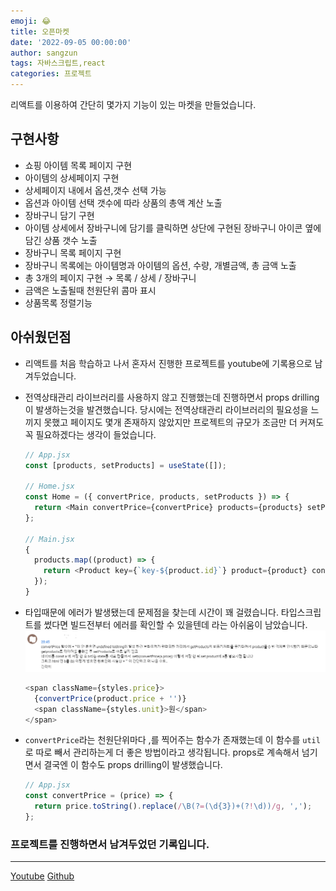 ```yaml
---
emoji: 😂
title: 오픈마켓
date: '2022-09-05 00:00:00'
author: sangzun
tags: 자바스크립트,react
categories: 프로젝트
---
```


리액트를 이용하여 간단히 몇가지 기능이 있는 마켓을 만들었습니다.

## 구현사항

- 쇼핑 아이템 목록 페이지 구현
- 아이템의 상세페이지 구현
- 상세페이지 내에서 옵션,갯수 선택 가능
- 옵션과 아이템 선택 갯수에 따라 상품의 총액 계산 노출
- 장바구니 담기 구현
- 아이템 상세에서 장바구니에 담기를 클릭하면 상단에 구현된 장바구니 아이콘 옆에 담긴 상품 갯수 노출
- 장바구니 목록 페이지 구현
- 장바구니 목록에는 아이템명과 아이템의 옵션, 수량, 개별금액, 총 금액 노출
- 총 3개의 페이지 구현 → 목록 / 상세 / 장바구니
- 금액은 노출될때 천원단위 콤마 표시
- 상품목록 정렬기능

## 아쉬웠던점

- 리액트를 처음 학습하고 나서 혼자서 진행한 프로젝트를 youtube에 기록용으로 남겨두었습니다.
- 전역상태관리 라이브러리를 사용하지 않고 진행했는데 진행하면서 props drilling이 발생하는것을 발견했습니다.
  당시에는 전역상태관리 라이브러리의 필요성을 느끼지 못했고 페이지도 몇개 존재하지 않았지만
  프로젝트의 규모가 조금만 더 커져도 꼭 필요하겠다는 생각이 들었습니다.

  ```javascript
  // App.jsx
  const [products, setProducts] = useState([]);

  // Home.jsx
  const Home = ({ convertPrice, products, setProducts }) => {
    return <Main convertPrice={convertPrice} products={products} setProducts={setProducts} />;
  };

  // Main.jsx
  {
    products.map((product) => {
      return <Product key={`key-${product.id}`} product={product} convertPrice={convertPrice} />;
    });
  }
  ```

- 타입때문에 에러가 발생됐는데 문제점을 찾는데 시간이 꽤 걸렸습니다. 타입스크립트를 썼다면 빌드전부터 에러를 확인할 수 있을텐데 라는 아쉬움이 남았습니다.
  ![error](/openmarket_error.png)

  ```javascript
  <span className={styles.price}>
    {convertPrice(product.price + '')}
    <span className={styles.unit}>원</span>
  </span>
  ```

- `convertPrice`라는 천원단위마다 ,를 찍어주는 함수가 존재했는데 이 함수를 `util`로 따로 빼서 관리하는게 더 좋은 방법이라고 생각됩니다. props로 계속해서 넘기면서 결국엔 이 함수도 props drilling이 발생했습니다.

  ```javascript
  // App.jsx
  const convertPrice = (price) => {
    return price.toString().replace(/\B(?=(\d{3})+(?!\d))/g, ',');
  };
  ```

### 프로젝트를 진행하면서 남겨두었던 기록입니다.

---

[Youtube](https://www.youtube.com/channel/UCfYXOsh_ySGqR7Wy8Qw1vPg/videos)
[Github](https://github.com/sangzun-han/open-market)
